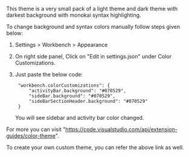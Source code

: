 This theme is a very small pack of a light theme and dark theme with darkest background with monokai syntax highlighting.

To change background and syntax colors manually follow steps given below:

1) Settings > Workbench > Appearance 
2) On right side panel, Click on "Edit in settings.json" under Color Customizations.
3) Just paste the below code:

        "workbench.colorCustomizations": {
            "activityBar.background": "#070529",
            "sideBar.background": "#070529",
            "sideBarSectionHeader.background": "#070529"
        }
    You will see sidebar and activity bar color changed.

For more you can visit "https://code.visualstudio.com/api/extension-guides/color-theme".

To create your own custom theme, you can refer the above link as well.